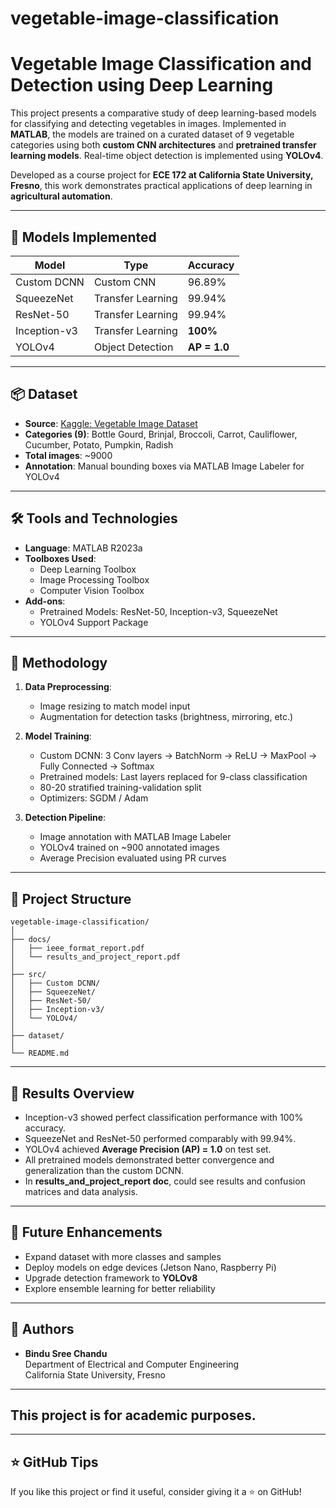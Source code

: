 # vegetable-image-classification

# Vegetable Image Classification and Detection using Deep Learning

This project presents a comparative study of deep learning-based models for classifying and detecting vegetables in images. Implemented in **MATLAB**, the models are trained on a curated dataset of 9 vegetable categories using both **custom CNN architectures** and **pretrained transfer learning models**. Real-time object detection is implemented using **YOLOv4**.

Developed as a course project for **ECE 172 at California State University, Fresno**, this work demonstrates practical applications of deep learning in **agricultural automation**.

---

## 🧠 Models Implemented

| Model           | Type               | Accuracy     |
|----------------|--------------------|--------------|
| Custom DCNN     | Custom CNN         | 96.89%       |
| SqueezeNet      | Transfer Learning  | 99.94%       |
| ResNet-50       | Transfer Learning  | 99.94%       |
| Inception-v3    | Transfer Learning  | **100%**     |
| YOLOv4          | Object Detection   | **AP = 1.0** |

---

## 📦 Dataset

- **Source**: [Kaggle: Vegetable Image Dataset](https://www.kaggle.com/datasets/misrakahmed/vegetable-image-dataset)
- **Categories (9)**: Bottle Gourd, Brinjal, Broccoli, Carrot, Cauliflower, Cucumber, Potato, Pumpkin, Radish
- **Total images**: ~9000
- **Annotation**: Manual bounding boxes via MATLAB Image Labeler for YOLOv4

---

## 🛠️ Tools and Technologies

- **Language**: MATLAB R2023a
- **Toolboxes Used**:
  - Deep Learning Toolbox
  - Image Processing Toolbox
  - Computer Vision Toolbox
- **Add-ons**:
  - Pretrained Models: ResNet-50, Inception-v3, SqueezeNet
  - YOLOv4 Support Package

---

## 🧪 Methodology

1. **Data Preprocessing**:
   - Image resizing to match model input
   - Augmentation for detection tasks (brightness, mirroring, etc.)

2. **Model Training**:
   - Custom DCNN: 3 Conv layers → BatchNorm → ReLU → MaxPool → Fully Connected → Softmax
   - Pretrained models: Last layers replaced for 9-class classification
   - 80-20 stratified training-validation split
   - Optimizers: SGDM / Adam

3. **Detection Pipeline**:
   - Image annotation with MATLAB Image Labeler
   - YOLOv4 trained on ~900 annotated images
   - Average Precision evaluated using PR curves

---

## 📁 Project Structure

```
vegetable-image-classification/
│
├── docs/
│   ├── ieee_format_report.pdf
│   └── results_and_project_report.pdf
│
├── src/
│   ├── Custom DCNN/
│   ├── SqueezeNet/
│   ├── ResNet-50/
│   ├── Inception-v3/
│   └── YOLOv4/
│
├── dataset/        
│
└── README.md
```

---

## 📸 Results Overview

- Inception-v3 showed perfect classification performance with 100% accuracy.
- SqueezeNet and ResNet-50 performed comparably with 99.94%.
- YOLOv4 achieved **Average Precision (AP) = 1.0** on test set.
- All pretrained models demonstrated better convergence and generalization than the custom DCNN.
- In **results_and_project_report doc**, could see results and confusion matrices and data analysis.

---

## 🚀 Future Enhancements

- Expand dataset with more classes and samples
- Deploy models on edge devices (Jetson Nano, Raspberry Pi)
- Upgrade detection framework to **YOLOv8**
- Explore ensemble learning for better reliability

---

## 👥 Authors

- **Bindu Sree Chandu**  
  Department of Electrical and Computer Engineering  
  California State University, Fresno  
 

---

## This project is for academic purposes.

---

## ⭐ GitHub Tips

If you like this project or find it useful, consider giving it a ⭐ on GitHub!
